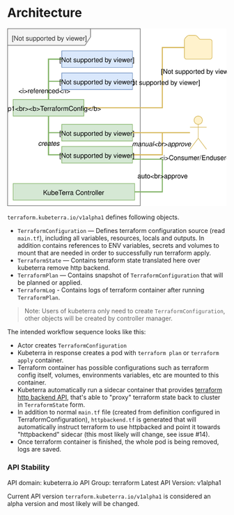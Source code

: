 # Architecture


![alt text](KubeTerra.svg "KubeTerra Architecture")


`terraform.kubeterra.io/v1alpha1` defines following objects.
* `TerraformConfiguration` — Defines terraform configuration source (read
  `main.tf`), including all variables, resources, locals and outputs. In
  addition contains references to ENV variables, secrets and volumes to mount
  that are needed in order to successfully run terraform apply.
* `TerraformState` — Contains terraform state translated here over kubeterra
  remove http backend.
* `TerraformPlan` — Contains snapshot of `TerraformConfiguration` that will be
  planned or applied.
* `TerraformLog` - Contains logs of terraform container after running
  `TerraformPlan`.

>Note: Users of kubeterra only need to create `TerraformConfiguration`, other
objects will be created by controller manager.

The intended workflow sequence looks like this:
* Actor creates `TerraformConfiguration`
* Kubeterra in response creates a pod with `terraform plan` or `terraform apply`
  container.
* Terraform container has possible configurations such as terraform config
  itself, volumes, environments variables, etc are mounted to this container.
* Kubeterra automatically run a sidecar container that provides [terraform http
  backend API](https://www.terraform.io/docs/backends/types/http.html), that's
  able to "proxy" terraform state back to cluster in `TerraformState` form.
* In addition to normal `main.tf` file (created from definition configured in
  TerraformConfiguration), `httpbackend.tf` is generated that will automatically
  instruct terraform to use httpbacked and point it towards "httpbackend"
  sidecar (this most likely will change, see issue #14).
* Once terraform container is finished, the whole pod is being removed, logs are
  saved.
  
### API Stability
API domain: kubeterra.io
API Group: terraform
Latest API Version: v1alpha1

Current API version `terraform.kubeterra.io/v1alpha1` is considered an alpha
version and most likely will be changed.